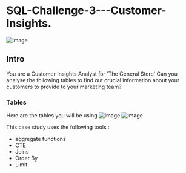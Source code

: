 # SQL-Challenge-3---Customer-Insights.

![image](https://github.com/chandranshuanalyst/SQL-Challenge-3---Customer-Insights/assets/91171166/845dfbcf-8cbc-4f3f-b89a-7b528390537f)

## Intro
You are a Customer Insights Analyst for 'The General Store'
Can you analyse the following tables to find out crucial information about your customers to provide to your marketing team?

### Tables
Here are the tables you will be using
![image](https://github.com/chandranshuanalyst/SQL-Challenge-3---Customer-Insights/assets/91171166/8761897d-9427-4095-813a-c247806ec626)
![image](https://github.com/chandranshuanalyst/SQL-Challenge-3---Customer-Insights/assets/91171166/7601d6ae-7954-4732-9116-b6c2a10caa26)


This case study uses the following tools :
* aggregate functions
* CTE
* Joins
* Order By
* Limit
